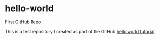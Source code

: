 # hello-world
First GitHub Repo

This is a test repository I created as part of the GitHub [hello world tutorial](https://guides.github.com/activities/hello-world/).
